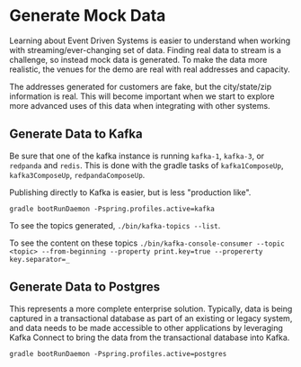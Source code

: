 # Generate Mock Data

Learning about Event Driven Systems is easier to understand when working with streaming/ever-changing set of data.
Finding real data to stream is a challenge, so instead mock data is generated. To make the data more realistic, the
venues for the demo are real with real addresses and capacity.

The addresses generated for customers are fake, but the city/state/zip information is real. This will become
important when we start to explore more advanced uses of this data when integrating with other systems.

## Generate Data to Kafka

Be sure that one of the kafka instance is running `kafka-1`, `kafka-3`, or `redpanda` and `redis`. This is done with
the gradle tasks of `kafka1ComposeUp`, `kafka3ComposeUp`, `redpandaComposeUp`.

Publishing directly to Kafka is easier, but is less "production like".

`gradle bootRunDaemon -Pspring.profiles.active=kafka`

To see the topics generated, `./bin/kafka-topics --list`.

To see the content on these topics `./bin/kafka-console-consumer --topic <topic> --from-beginning --property print.key=true --propererty key.separator=_`

## Generate Data to Postgres

This represents a more complete enterprise solution. Typically, data is being captured in a transactional database as part
of an existing or legacy system, and data needs to be made accessible to other applications by leveraging Kafka Connect
to bring the data from the transactional database into Kafka.

`gradle bootRunDaemon -Pspring.profiles.active=postgres`

